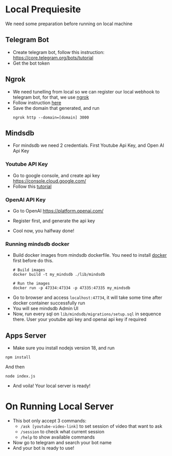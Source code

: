 # Local Prequiesite
We need some preparation before running on local machine
## Telegram Bot

- Create telegram bot, follow this instruction: https://core.telegram.org/bots/tutorial
- Get the bot token

## Ngrok

- We need tunelling from local so we can register our local webhook to telegram bot, for that, we use [ngrok](https://ngrok.com/)
- Follow instruction [here](https://ngrok.com/docs/getting-started/) 
- Save the domain that generated, and run
  ```
  ngrok http --domain=[domain] 3000
  ```

## Mindsdb

- For mindsdb we need 2 credentials. First Youtube Api Key, and Open AI Api Key

### Youtube API Key

- Go to google console, and create api key https://console.cloud.google.com/
- Follow this [tutorial](https://blog.hubspot.com/website/how-to-get-youtube-api-key)

### OpenAI API Key

- Go to OpenAI https://platform.openai.com/
- Register first, and generate the api key

- Cool now, you halfway done!

### Running mindsdb docker
- Build docker images from mindsdb dockerfile. You need to install [docker](https://docs.docker.com/engine/install/) first before do this.
  ```
  # Build images
  docker build -t my_mindsdb ./lib/mindsdb

  # Run the images
  docker run -p 47334:47334 -p 47335:47335 my_mindsdb
  ```
- Go to browser and access `localhost:47734`, it will take some time after docker container successfully run
- You will see mindsdb Admin UI
- Now, run every sql on `lib/mindsdb/migrations/setup.sql` in sequence there. User your youtube api key and openai api key if required

## Apps Server
- Make sure you install nodejs version 18, and run
```
npm install
```
  And then
```
node index.js
```
- And voila! Your local server is ready!

# On Running Local Server
- This bot only accept 3 commands:
  - `/ask [youtube-video-link]` to set session of video that want to ask
  - `/session` to check what current session
  - `/help` to show available commands
- Now go to telegram and search your bot name
- And your bot is ready to use!

